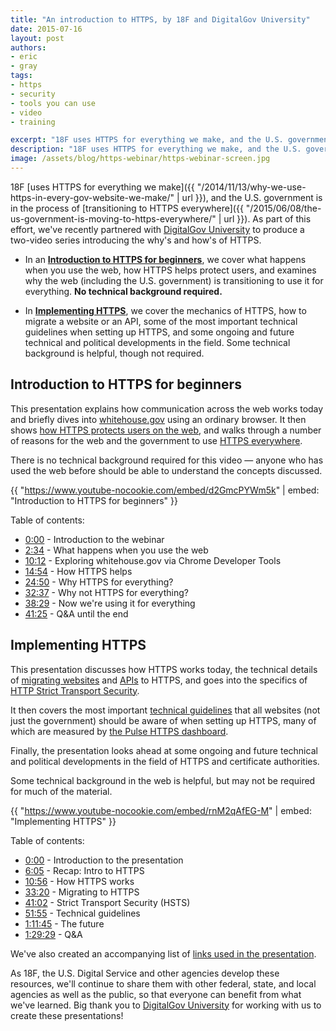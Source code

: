 ```yaml
---
title: "An introduction to HTTPS, by 18F and DigitalGov University"
date: 2015-07-16
layout: post
authors:
- eric
- gray
tags:
- https
- security
- tools you can use
- video
- training

excerpt: "18F uses HTTPS for everything we make, and the U.S. government is in the process of transitioning to HTTPS everywhere. As part of this effort, we've recently partnered with DigitalGov University to produce a two-video series introducing the why's and how's of HTTPS."
description: "18F uses HTTPS for everything we make, and the U.S. government is in the process of transitioning to HTTPS everywhere. As part of this effort, we've recently partnered with DigitalGov University to produce a two-video series introducing the why's and how's of HTTPS."
image: /assets/blog/https-webinar/https-webinar-screen.jpg
---
```

18F [uses HTTPS for everything we make]({{ "/2014/11/13/why-we-use-https-in-every-gov-website-we-make/" | url }}), and the U.S. government is in the process of [transitioning to HTTPS everywhere]({{ "/2015/06/08/the-us-government-is-moving-to-https-everywhere/" | url }}). As part of this effort, we've recently partnered with [DigitalGov University](https://www.digitalgov.gov/digitalgov-university/) to produce a two-video series introducing the why's and how's of HTTPS.

- In an **[Introduction to HTTPS for beginners](#introduction-to-https-for-beginners)**, we cover what happens when you use the web, how HTTPS helps protect users, and examines why the web (including the U.S. government) is transitioning to use it for everything. **No technical background required.**

- In **[Implementing HTTPS](#implementing-https)**, we cover the mechanics of HTTPS, how to migrate a website or an API, some of the most important technical guidelines when setting up HTTPS, and some ongoing and future technical and political developments in the field. Some technical background is helpful, though not required.

## Introduction to HTTPS for beginners

This presentation explains how communication across the web works today and briefly dives into [whitehouse.gov](https://obamawhitehouse.archives.gov/) using an ordinary browser. It then shows [how HTTPS protects users on the web](https://https.cio.gov/faq/), and walks through a number of reasons for the web and the government to use [HTTPS everywhere](https://https.cio.gov/everything/).

There is no technical background required for this video — anyone who has used the web before should be able to understand the concepts discussed.

{{ "https://www.youtube-nocookie.com/embed/d2GmcPYWm5k" | embed: "Introduction to HTTPS for beginners" }}

Table of contents:

- [0:00](https://youtu.be/d2GmcPYWm5k?t=0m0s) - Introduction to the webinar
- [2:34](https://youtu.be/d2GmcPYWm5k?t=2m34s) - What happens when you use the web
- [10:12](https://youtu.be/d2GmcPYWm5k?t=10m12s) - Exploring whitehouse.gov via Chrome Developer Tools
- [14:54](https://youtu.be/d2GmcPYWm5k?t=14m54s) - How HTTPS helps
- [24:50](https://youtu.be/d2GmcPYWm5k?t=24m50s) - Why HTTPS for everything?
- [32:37](https://youtu.be/d2GmcPYWm5k?t=32m37s) - Why not HTTPS for everything?
- [38:29](https://youtu.be/d2GmcPYWm5k?t=38m29s) - Now we're using it for everything
- [41:25](https://youtu.be/d2GmcPYWm5k?t=41m25s) - Q&A until the end

## Implementing HTTPS

This presentation discusses how HTTPS works today, the technical details of [migrating websites](https://https.cio.gov/mixed-content/) and [APIs](https://https.cio.gov/apis/) to HTTPS, and goes into the specifics of [HTTP Strict Transport Security](https://https.cio.gov/hsts/).

It then covers the most important [technical guidelines](https://https.cio.gov/technical-guidelines/) that all websites (not just the government) should be aware of when setting up HTTPS, many of which are measured by [the Pulse HTTPS dashboard](https://pulse.cio.gov/https/domains/).

Finally, the presentation looks ahead at some ongoing and future technical and political developments in the field of HTTPS and certificate authorities.

Some technical background in the web is helpful, but may not be required for much of the material.

{{ "https://www.youtube-nocookie.com/embed/rnM2qAfEG-M" | embed: "Implementing HTTPS" }}

Table of contents:

- [0:00](https://youtu.be/rnM2qAfEG-M?t=0m0s) - Introduction to the presentation
- [6:05](https://youtu.be/rnM2qAfEG-M?t=6m5s) - Recap: Intro to HTTPS
- [10:56](https://youtu.be/rnM2qAfEG-M?t=10m56s) - How HTTPS works
- [33:20](https://youtu.be/rnM2qAfEG-M?t=33m20s) - Migrating to HTTPS
- [41:02](https://youtu.be/rnM2qAfEG-M?t=41m2s) - Strict Transport Security (HSTS)
- [51:55](https://youtu.be/rnM2qAfEG-M?t=51m55s) - Technical guidelines
- [1:11:45](https://youtu.be/rnM2qAfEG-M?t=71m45s) - The future
- [1:29:29](https://youtu.be/rnM2qAfEG-M?t=89m29s) - Q&A

We've also created an accompanying list of [links used in the presentation](https://github.com/GSA/https/blob/master/resources/implementing-https-links.md).

As 18F, the U.S. Digital Service and other agencies develop these resources, we'll continue to share them with other federal, state, and local agencies as well as the public, so that everyone can benefit from what we've learned. Big thank you to [DigitalGov University](https://www.digitalgov.gov/digitalgov-university/) for working with us to create these presentations!
